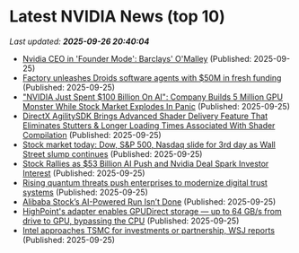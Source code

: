 # Latest NVIDIA News (top 10)
_Last updated: **2025-09-26 20:40:04**_

- [Nvidia CEO in 'Founder Mode': Barclays' O'Malley](https://finance.yahoo.com/video/nvidia-ceo-founder-mode-barclays-203010422.html) (Published: 2025-09-25)
- [Factory unleashes Droids software agents with $50M in fresh funding](https://siliconangle.com/2025/09/25/factory-unleashes-droids-software-agents-50m-fresh-funding/) (Published: 2025-09-25)
- ["NVIDIA Just Spent $100 Billion On AI": Company Builds 5 Million GPU Monster While Stock Market Explodes In Panic](https://biztoc.com/x/86af5dddebcd6967) (Published: 2025-09-25)
- [DirectX AgilitySDK Brings Advanced Shader Delivery Feature That Eliminates Stutters & Longer Loading Times Associated With Shader Compilation](https://wccftech.com/microsoft-tackles-shader-compilation-stutters-loading-with-directx-agilitysdk-advanced-shader-delivery/) (Published: 2025-09-25)
- [Stock market today: Dow, S&P 500, Nasdaq slide for 3rd day as Wall Street slump continues](https://finance.yahoo.com/news/live/stock-market-today-dow-sp-500-nasdaq-slide-for-3rd-day-as-wall-street-slump-continues-200014895.html) (Published: 2025-09-25)
- [Stock Rallies as $53 Billion AI Push and Nvidia Deal Spark Investor Interest](https://biztoc.com/x/c83ea638e7bf0256) (Published: 2025-09-25)
- [Rising quantum threats push enterprises to modernize digital trust systems](https://siliconangle.com/2025/09/25/world-quantum-readiness-day-push-enterprises-modernize-digital-systems-digicert/) (Published: 2025-09-25)
- [Alibaba Stock’s AI-Powered Run Isn’t Done](https://biztoc.com/x/0d5f10d03ae6c729) (Published: 2025-09-25)
- [HighPoint's adapter enables GPUDirect storage — up to 64 GB/s from drive to GPU, bypassing the CPU](https://www.tomshardware.com/pc-components/ssds/highpoint-enables-gpudirect-storage-with-new-adapter-up-to-64-gb-s-from-storage-to-gpu-without-cpu-involvement) (Published: 2025-09-25)
- [Intel approaches TSMC for investments or partnership, WSJ reports](https://www.channelnewsasia.com/business/intel-approaches-tsmc-investments-or-partnership-wsj-reports-5370091) (Published: 2025-09-25)
